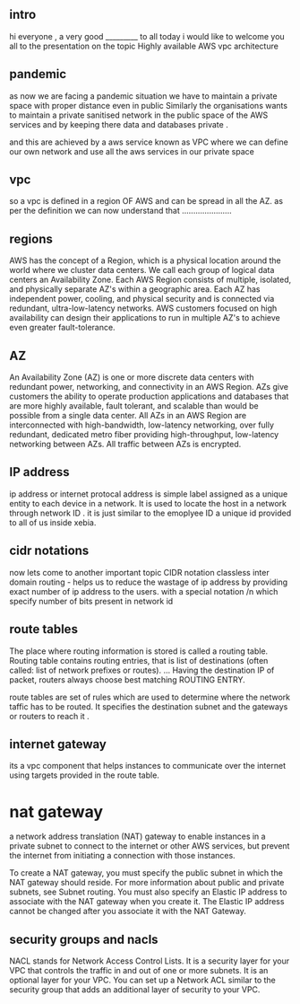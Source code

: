 ## intro
hi everyone , a very good  _________ to all 
today i would like to welcome you all to the presentation on the topic 
Highly available AWS vpc architecture 

## pandemic
as now we are facing a pandemic situation we have to maintain a private space with proper distance even in public 
Similarly the organisations wants to maintain a private sanitised network in the public space of the AWS services and 
by keeping there data and databases private .

and this are achieved by a aws service known as VPC 
where we can define our own network and use all the aws services in our private space

## vpc
so a vpc is defined in a region OF AWS and can be spread in all the AZ. 
as per the definition we can now understand that ......................

## regions
AWS has the concept of a Region, which is a physical location around the world where we cluster data centers. We call each group of logical data centers an Availability Zone. Each AWS Region consists of multiple, isolated, and physically separate AZ's within a geographic area.
 Each AZ has independent power, cooling, and physical security and is connected via redundant, ultra-low-latency networks. AWS customers focused on high availability can design their applications to run in multiple AZ's to achieve even greater fault-tolerance.

## AZ
 An Availability Zone (AZ) is one or more discrete data centers with redundant power, networking, and connectivity in an AWS Region. AZs give customers the ability to operate production applications and databases that are more highly available, fault tolerant, and scalable than would be possible from a single data center. All AZs in an AWS Region are interconnected with high-bandwidth, low-latency networking, over fully redundant, dedicated metro fiber providing high-throughput, low-latency networking between AZs. All traffic between AZs is encrypted.

## IP address
ip address or internet protocal address is simple label assigned as a unique entity to each device in a network. It is used to locate the host in a network through network ID . it is just similar to the emoplyee ID a unique id provided to all of us inside xebia.

## cidr notations
now lets come to another important topic CIDR notation 
classless inter domain routing  - helps us to reduce the wastage of ip address by providing exact number of ip address to the users.  with a special notation /n which specify number of bits present in network id

## route tables
 The place where routing information is stored is called a routing table. Routing table contains routing entries, that is list of destinations (often called: list of network prefixes or routes). ... Having the destination IP of packet, routers always choose best matching ROUTING ENTRY.

 route tables are set of rules which are used to determine where the network taffic has to be routed.  It specifies the destination subnet and the gateways or routers to reach it .

## internet gateway

 its a vpc component that helps instances to communicate over the internet using targets provided in the route table.

 # nat gateway
 a network address translation (NAT) gateway to enable instances in a private subnet to connect to the internet or other AWS services, but prevent the internet from initiating a connection with those instances.

 To create a NAT gateway, you must specify the public subnet in which the NAT gateway should reside. For more information about public and private subnets, see Subnet routing. You must also specify an Elastic IP address to associate with the NAT gateway when you create it. The Elastic IP address cannot be changed after you associate it with the NAT Gateway.

 ## security groups and nacls

NACL stands for Network Access Control Lists. It is a security layer for your VPC that controls the traffic in and out of one or more subnets. It is an optional layer for your VPC. You can set up a Network ACL similar to the security group that adds an additional layer of security to your VPC.
